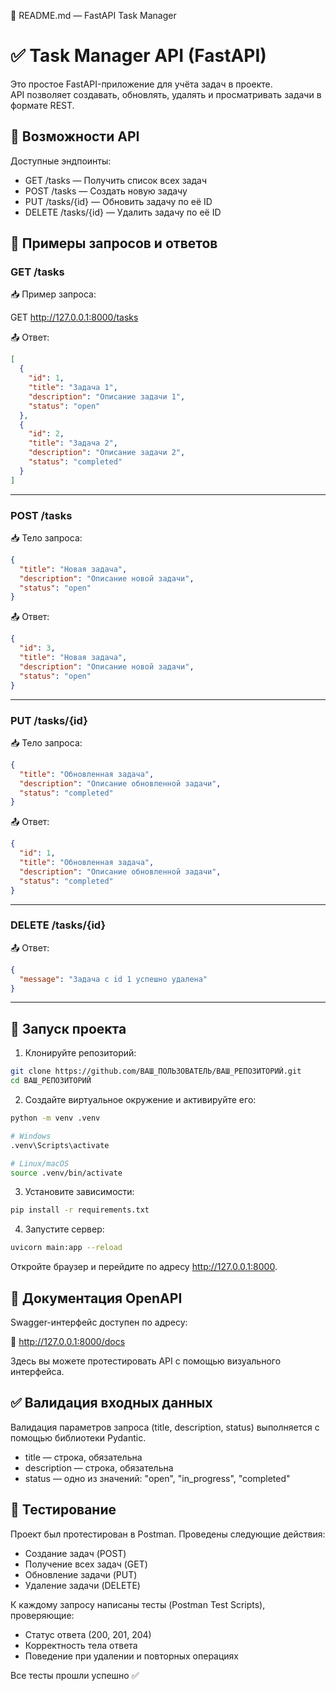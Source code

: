 📁 README.md — FastAPI Task Manager

# ✅ Task Manager API (FastAPI)

Это простое FastAPI-приложение для учёта задач в проекте.  
API позволяет создавать, обновлять, удалять и просматривать задачи в формате REST.

## 📌 Возможности API

Доступные эндпоинты:

- GET /tasks — Получить список всех задач
- POST /tasks — Создать новую задачу
- PUT /tasks/{id} — Обновить задачу по её ID
- DELETE /tasks/{id} — Удалить задачу по её ID

## 📘 Примеры запросов и ответов

### GET /tasks

📥 Пример запроса:

GET http://127.0.0.1:8000/tasks

📤 Ответ:

```json
[
  {
    "id": 1,
    "title": "Задача 1",
    "description": "Описание задачи 1",
    "status": "open"
  },
  {
    "id": 2,
    "title": "Задача 2",
    "description": "Описание задачи 2",
    "status": "completed"
  }
]
```

---

### POST /tasks

📥 Тело запроса:

```json
{
  "title": "Новая задача",
  "description": "Описание новой задачи",
  "status": "open"
}
```

📤 Ответ:

```json
{
  "id": 3,
  "title": "Новая задача",
  "description": "Описание новой задачи",
  "status": "open"
}
```

---

### PUT /tasks/{id}

📥 Тело запроса:

```json
{
  "title": "Обновленная задача",
  "description": "Описание обновленной задачи",
  "status": "completed"
}
```

📤 Ответ:

```json
{
  "id": 1,
  "title": "Обновленная задача",
  "description": "Описание обновленной задачи",
  "status": "completed"
}
```

---

### DELETE /tasks/{id}

📤 Ответ:

```json
{
  "message": "Задача с id 1 успешно удалена"
}
```

---

## 🚀 Запуск проекта

1. Клонируйте репозиторий:

```bash
git clone https://github.com/ВАШ_ПОЛЬЗОВАТЕЛЬ/ВАШ_РЕПОЗИТОРИЙ.git
cd ВАШ_РЕПОЗИТОРИЙ
```

2. Создайте виртуальное окружение и активируйте его:

```bash
python -m venv .venv

# Windows
.venv\Scripts\activate

# Linux/macOS
source .venv/bin/activate
```

3. Установите зависимости:

```bash
pip install -r requirements.txt
```

4. Запустите сервер:

```bash
uvicorn main:app --reload
```

Откройте браузер и перейдите по адресу http://127.0.0.1:8000.

## 🧾 Документация OpenAPI

Swagger-интерфейс доступен по адресу:

📄 http://127.0.0.1:8000/docs

Здесь вы можете протестировать API с помощью визуального интерфейса.

## ✅ Валидация входных данных

Валидация параметров запроса (title, description, status) выполняется с помощью библиотеки Pydantic.

- title — строка, обязательна
- description — строка, обязательна
- status — одно из значений: "open", "in_progress", "completed"

## 🧪 Тестирование

Проект был протестирован в Postman. Проведены следующие действия:

- Создание задач (POST)
- Получение всех задач (GET)
- Обновление задачи (PUT)
- Удаление задачи (DELETE)

К каждому запросу написаны тесты (Postman Test Scripts), проверяющие:

- Статус ответа (200, 201, 204)
- Корректность тела ответа
- Поведение при удалении и повторных операциях

Все тесты прошли успешно ✅
